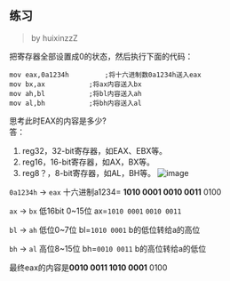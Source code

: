 ## 练习
>  by  huixinzzZ

把寄存器全部设置成0的状态，然后执行下面的代码：

    mov eax,0a1234h			;将十六进制数0a1234h送入eax
    mov bx,ax			;将ax内容送入bx
    mov ah,bl			;将bl内容送入ah
    mov al,bh			;将bh内容送入al
思考此时EAX的内容是多少?  
答：

1. reg32，32-bit寄存器，如EAX、EBX等。
2. reg16，16-bit寄存器，如AX，BX等。
3. reg8？，8-bit寄存器，如AL，BH等。
![image](https://camo.githubusercontent.com/35f51ec32b4ab2558fde0fc959d3c226ba3106fc/687474703a2f2f6d306e737433722e6d652f7573722f75706c6f6164732f323031372f31312f323930353138323336392e706e67)

`0a1234h` -> `eax`   十六进制a1234=  **1010 0001 0010 0011** 0100  

`ax` -> `bx`        低16bit 0~15位  ax=`1010 0001` `0010 0011`     



`bl` -> `ah`    低位0~7位  bl=`1010 0001`  b的低位转给a的高位

`bh` -> `al`    高位8~15位 bh=`0010 0011`  b的高位转给a的低位

最终eax的内容是**0010 0011 1010 0001** 0100

